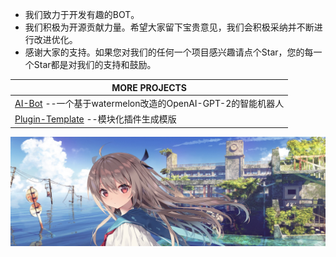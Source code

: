 - 我们致力于开发有趣的BOT。
- 我们积极为开源贡献力量。希望大家留下宝贵意见，我们会积极采纳并不断进行改进优化。
- 感谢大家的支持。如果您对我们的任何一个项目感兴趣请点个Star，您的每一个Star都是对我们的支持和鼓励。


<div align="center">

  |MORE PROJECTS
  |--------
  |[AI-Bot](https://github.com/FloatTech/AI-Bot) --一个基于watermelon改造的OpenAI-GPT-2的智能机器人 
  |[Plugin-Template](https://github.com/FloatTech/Plugin-Template) --模块化插件生成模版
  
  ![FloatTech](https://github.com/FloatTech/.github/blob/main/logo/logo.jpg)

</div>


</div>
